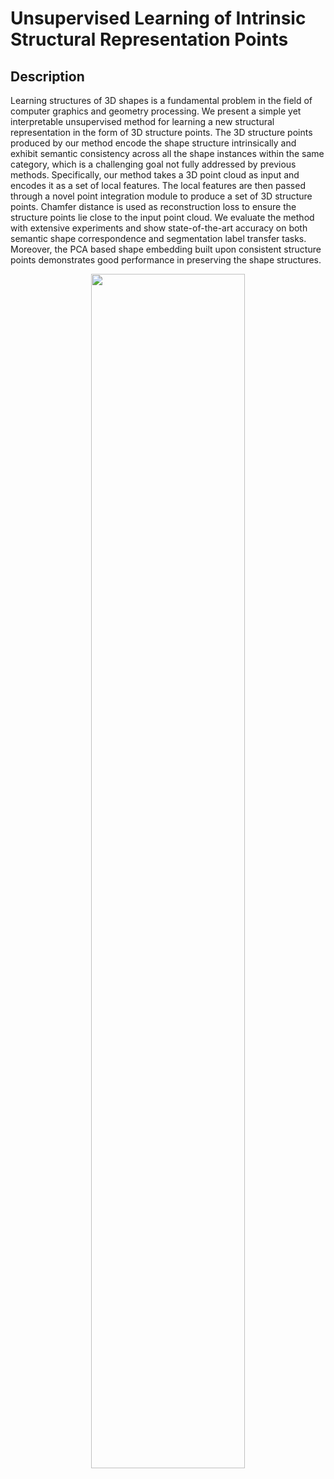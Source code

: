 # Unsupervised Learning of Intrinsic Structural Representation Points


## Description
Learning structures of 3D shapes is a fundamental problem in the field of computer graphics and geometry processing. We present a simple yet interpretable unsupervised method for learning a new structural representation in the form of 3D structure points. The 3D structure points produced by our method encode the shape structure intrinsically and exhibit semantic consistency across all the shape instances within the same category, which is a challenging goal not fully addressed by previous methods. Specifically, our method takes a 3D point cloud as input and encodes it as a set of local features. The local features are then passed through a novel point integration module to produce a set of 3D structure points. Chamfer distance is used as reconstruction loss to ensure the structure points lie close to the input point cloud. 
We evaluate the method with extensive experiments and show state-of-the-art accuracy on both semantic shape correspondence and segmentation label transfer tasks. Moreover, the PCA based shape embedding built upon consistent structure points demonstrates good performance in preserving the shape structures.


<div align="center">
<img src="https://drive.google.com/file/d/1CKgbjmURnsOvjgu_MjkApa-bvizMUisM/view?usp=sharing" width="70%" height="70%"><br><br>
</div>

